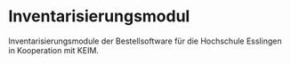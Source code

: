 # Inventarisierungsmodul
Inventarisierungsmodule der Bestellsoftware für die Hochschule Esslingen in Kooperation mit KEIM.
